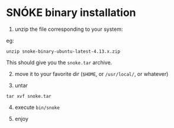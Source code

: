 # SNÓKE binary installation

1. unzip the file corresponding to your system:

eg:
```
unzip snoke-binary-ubuntu-latest-4.13.x.zip
```

This should give you the `snoke.tar` archive.

2. move it to your favorite dir (`$HOME`, or `/usr/local/`, or whatever)

3. untar

```
tar xvf snoke.tar 
```

4. execute `bin/snoke`

5. enjoy
